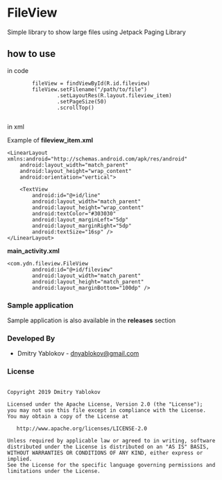 # FileView
Simple library to show large files using Jetpack Paging Library

## **how to use**

in code 
```
        fileView = findViewById(R.id.fileview)
        fileView.setFilename("/path/to/file")
                .setLayoutRes(R.layout.fileview_item)
                .setPageSize(50)
                .scrollTop()
      
```
in xml 

Example of **fileview_item.xml**
```
<LinearLayout xmlns:android="http://schemas.android.com/apk/res/android"
    android:layout_width="match_parent"
    android:layout_height="wrap_content"
    android:orientation="vertical">

    <TextView
        android:id="@+id/line"
        android:layout_width="match_parent"
        android:layout_height="wrap_content"
        android:textColor="#303030"
        android:layout_marginLeft="5dp"
        android:layout_marginRight="5dp"
        android:textSize="16sp" />
</LinearLayout>
```
**main_activity.xml**

```
<com.ydn.fileview.FileView
        android:id="@+id/fileview"
        android:layout_width="match_parent"
        android:layout_height="match_parent"
        android:layout_marginBottom="100dp" />
```          
  ### **Sample application**

Sample application is also available in the **releases** section      	

  ### **Developed By**
  - Dmitry Yablokov - [dnyablokov@gmail.com](mailto:dnyablokov@gmail.com)


  ### **License**
```      

Copyright 2019 Dmitry Yablokov

Licensed under the Apache License, Version 2.0 (the "License");
you may not use this file except in compliance with the License.
You may obtain a copy of the License at

   http://www.apache.org/licenses/LICENSE-2.0

Unless required by applicable law or agreed to in writing, software
distributed under the License is distributed on an "AS IS" BASIS,
WITHOUT WARRANTIES OR CONDITIONS OF ANY KIND, either express or implied.
See the License for the specific language governing permissions and
limitations under the License.

```      


